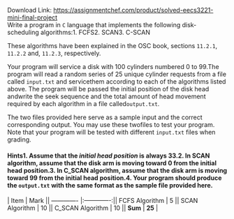 Download Link: https://assignmentchef.com/product/solved-eecs3221-mini-final-project
<br>
Write a program in `C` language that implements the following disk-scheduling algorithms:1. FCFS2. SCAN3. C-SCAN

These algorithms have been explained in the OSC book, sections `11.2.1`, `11.2.2` and, `11.2.3`, respectively.

Your program will service a disk with 100 cylinders numbered 0 to 99.The program will read a random series of 25 unique cylinder requests from a file called `input.txt` and servicethem according to each of the algorithms listed above. The program will be passed the initial position of the disk head andwrite the seek sequence and the total amount of head movement required by each algorithm in a file called`output.txt`.

The two files provided here serve as a sample input and the correct corresponding output. You may use these twofiles to test your program. Note that your program will be tested with different `input.txt` files when grading.

#### Hints1. Assume that the *initial head position* is always 33.2. In SCAN algorithm, assume that the disk arm is moving toward 0 from the initial head position.3. In C_SCAN algorithm, assume that the disk arm is moving toward 99 from the initial head position.4. Your program should produce the `output.txt` with the same format as the sample file provided here.

| Item        | Mark           || ————- |:————-:|| FCFS Algorithm      | 5 || SCAN Algorithm      | 10 || C_SCAN Algorithm    | 10 || **Sum**             | **25** |